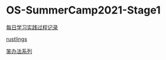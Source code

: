 # OS-SummerCamp2021-Stage1

[每日学习实践过程记录](./learning-record)

[rustlings](./rustlings)

[笨办法系列](./the-hard-way)
